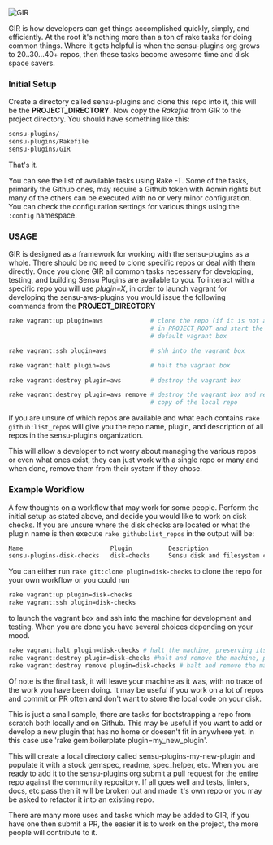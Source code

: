 ![GIR](http://www.roomwithamoose.com/pictures/official/gir_suit_stand_optimized.jpg)

GIR is how developers can get things accomplished quickly, simply, and efficiently.  At the root it's nothing more than a ton of rake tasks for doing common things.  Where it gets helpful is when the sensu-plugins org grows to 20..30...40+ repos, then these tasks become awesome time and disk space savers.  

### Initial Setup

Create a directory called sensu-plugins and clone this repo into it, this will be the **PROJECT_DIRECTORY**.  Now copy the *Rakefile* from GIR to the project directory.  You should have something like this:

```bash
sensu-plugins/
sensu-plugins/Rakefile
sensu-plugins/GIR
```
That's it.

You can see the list of available tasks using Rake -T.  Some of the tasks, primarily the Github ones, may require a Github token with Admin rights but many of the others can be executed with no or very minor configuration.  You can check the configuration settings for various things using the `:config` namespace.


### USAGE

GIR is designed as a framework for working with the sensu-plugins as a whole.  There should be no need to clone specific repos or deal with them directly.  Once you clone GIR all common tasks necessary for developing, testing, and building Sensu Plugins are available to you.  To interact with a specific repo you will use *plugin=X*, in order to launch vagrant for developing the sensu-aws-plugins you would issue the following commands from the **PROJECT_DIRECTORY**

```bash
rake vagrant:up plugin=aws             # clone the repo (if it is not already
                                       # in PROJECT_ROOT and start the included
                                       # default vagrant box

rake vagrant:ssh plugin=aws            # shh into the vagrant box

rake vagrant:halt plugin=aws           # halt the vagrant box

rake vagrant:destroy plugin=aws        # destroy the vagrant box

rake vagrant:destroy plugin=aws remove # destroy the vagrant box and remove the
                                       # copy of the local repo
```

If you are unsure of which repos are available and what each contains `rake github:list_repos` will give you the repo name, plugin, and description of all repos in the sensu-plugins organization.

This will allow a developer to not worry about managing the various repos or even what ones exist, they can just work with a single repo or many and when done, remove them from their system if they chose.

### Example Workflow

A few thoughts on a workflow that may work for some people.  Perform the initial setup as stated above, and decide you would like to work on disk checks.  If you are unsure where the disk checks are located or what the plugin name is then execute `rake github:list_repos`  in the output will be:

```bash
Name                        Plugin          Description
sensu-plugins-disk-checks   disk-checks     Sensu disk and filesystem checks
```

You can either run `rake git:clone plugin=disk-checks` to clone the repo for your own workflow or you could run

```bash
rake vagrant:up plugin=disk-checks
rake vagrant:ssh plugin=disk-checks
```

to launch the vagrant box and ssh into the machine for development and testing.  When you are done you have several choices depending on your mood.

```bash
rake vagrant:halt plugin=disk-checks # halt the machine, preserving its state
rake vagrant:destroy plugin=disk-checks #halt and remove the machine, preserving the repo
rake vagrant:destroy remove plugin=disk-checks # halt and remove the machine and the repo
```

Of note is the final task, it will leave your machine as it was, with no trace of the work you have been doing.  It may be useful if you work on a lot of repos and commit or PR often and don't want to store the local code on your disk.

This is just a small sample, there are tasks for bootstrapping a repo from scratch both locally and on Github.  This may be useful if you want to add or develop a new plugin that has no home or doesen't fit in anywhere yet.  In this case use 'rake gem:boilerplate plugin=my_new_plugin'.

This will create a local directory called sensu-plugins-my-new-plugin and populate it with a stock gemspec, readme, spec_helper, etc.  When you are ready to add it to the sensu-plugins org submit a pull request for the entire repo against the community repository.  If all goes well and tests, linters, docs, etc pass then it will be broken out and made it's own repo or you may be asked to refactor it into an existing repo.

There are many more uses and tasks which may be added to GIR, if you have one then submit a PR, the easier it is to work on the project, the more people will contribute to it.
